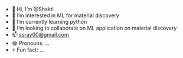 - 👋 Hi, I’m @Shakti
- 👀 I’m interested in ML for material discovery
- 🌱 I’m currently learning python
- 💞️ I’m looking to collaborate on ML application on material discovery
- 📫 ssray00@gmail.com
- 😄 Pronouns: ...
- ⚡ Fun fact: ...

<!---
ShaktiIIT/ShaktiIIT is a ✨ special ✨ repository because its `README.md` (this file) appears on your GitHub profile.
You can click the Preview link to take a look at your changes.
--->
